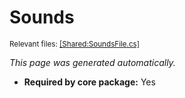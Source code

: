 # Sounds
<sup>Relevant files: [[Shared:SoundsFile.cs]](https://github.com/Regalis11/Barotrauma/blob/master/Barotrauma/BarotraumaShared/SharedSource/ContentManagement/ContentFile/SoundsFile.cs)</sup>

*This page was generated automatically.*

- **Required by core package:** Yes



